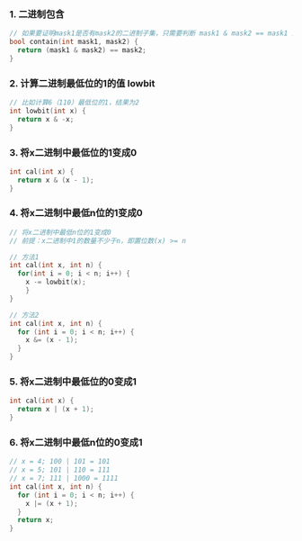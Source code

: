 ### 1. 二进制包含

```cpp
// 如果要证明mask1是否有mask2的二进制子集，只需要判断 mask1 & mask2 == mask1 是否成立即可
bool contain(int mask1, mask2) {
  return (mask1 & mask2) == mask2;
}
```



### 2. 计算二进制最低位的1的值  lowbit

```cpp
// 比如计算6（110）最低位的1，结果为2 
int lowbit(int x) {
  return x & -x;
}
```



### 3. 将x二进制中最低位的1变成0

```cpp
int cal(int x) {
  return x & (x - 1);
}
```



### 4. 将x二进制中最低n位的1变成0

```cpp
// 将x二进制中最低n位的1变成0
// 前提：x二进制中1的数量不少于n，即置位数(x) >= n

// 方法1
int cal(int x, int n) {
  for(int i = 0; i < n; i++) {
  	x -= lowbit(x);
	}
}

// 方法2
int cal(int x, int n) {
  for (int i = 0; i < n; i++) {
    x &= (x - 1);
  }
}
```



### 5. 将x二进制中最低位的0变成1

```cpp
int cal(int x) {
  return x | (x + 1);
}
```



### 6. 将x二进制中最低n位的0变成1

```cpp
// x = 4; 100 | 101 = 101
// x = 5; 101 | 110 = 111
// x = 7; 111 | 1000 = 1111
int cal(int x, int n) {
  for (int i = 0; i < n; i++) {
    x |= (x + 1);
  }
  return x;
}
```









